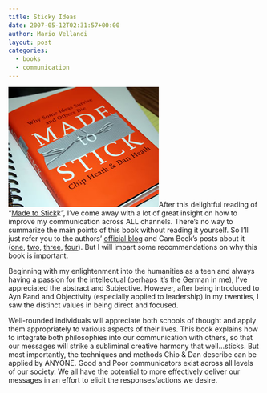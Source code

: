 ```yaml
---
title: Sticky Ideas
date: 2007-05-12T02:31:57+00:00
author: Mario Vellandi
layout: post
categories:
  - books
  - communication
---
```

<img src="../images/wp-content/uploads/2008/03/book-made2stick.jpg" />After this delightful reading of &#8220;[Made to Stick](http://www.amazon.com/gp/product/1400064287?ie=UTF8&tag=melodinmarke-20&linkCode=as2&camp=1789&creative=390957&creativeASIN=1400064287)k&#8221;, I&#8217;ve come away with a lot of great insight on how to improve my communication across ALL channels. There&#8217;s no way to summarize the main points of this book without reading it yourself. So I&#8217;ll just refer you to the authors&#8217; [official blog](http://www.madetostick.com/blog/ "Chip and Dan Heath's blog") and Cam Beck&#8217;s posts about it ([one](http://www.chaosscenario.com/main/2007/03/your_one_thing.html), [two](http://www.chaosscenario.com/main/2007/03/get_their_atten.html), [three](http://www.chaosscenario.com/main/2007/03/hit_them_with_a.html), [four](http://www.chaosscenario.com/main/2007/03/earning_the_tru.html)). But I will impart some recommendations on why this book is important.

Beginning with my enlightenment into the humanities as a teen and always having a passion for the intellectual (perhaps it&#8217;s the German in me), I&#8217;ve appreciated the abstract and Subjective. However, after being introduced to Ayn Rand and Objectivity (especially applied to leadership) in my twenties, I saw the distinct values in being direct and focused.

Well-rounded individuals will appreciate both schools of thought and apply them appropriately to various aspects of their lives. This book explains how to integrate both philosophies into our communication with others, so that our messages will strike a subliminal creative harmony that well&#8230;sticks. But most importantly, the techniques and methods Chip & Dan describe can be applied by ANYONE. Good and Poor communicators exist across all levels of our society. We all have the potential to more effectively deliver our messages in an effort to elicit the responses/actions we desire.
